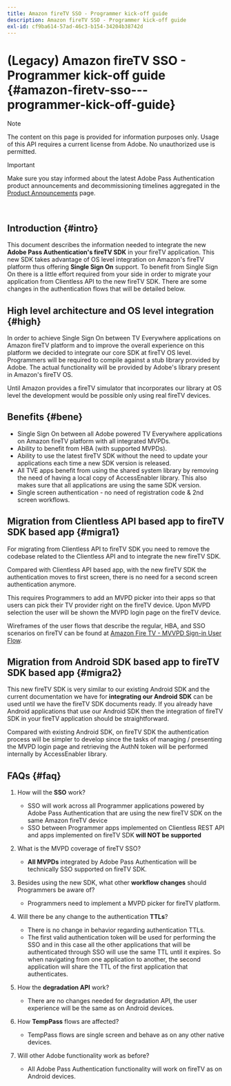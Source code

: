 ```yaml
---
title: Amazon fireTV SSO - Programmer kick-off guide
description: Amazon fireTV SSO - Programmer kick-off guide
exl-id: cf9ba614-57ad-46c3-b154-34204b38742d
---
```

# (Legacy) Amazon fireTV SSO - Programmer kick-off guide {#amazon-firetv-sso---programmer-kick-off-guide}

>[!NOTE]
>
>The content on this page is provided for information purposes only. Usage of this API requires a current license from Adobe. No unauthorized use is permitted.

>[!IMPORTANT]
>
> Make sure you stay informed about the latest Adobe Pass Authentication product announcements and decommissioning timelines aggregated in the [Product Announcements](/help/authentication/product-announcements.md) page.

</br>

## Introduction {#intro}

This document describes the information needed to integrate the new **Adobe Pass Authentication's fireTV SDK** in your fireTV application. This new SDK takes advantage of OS level integration on Amazon's fireTV platform thus offering **Single Sign On** support. To benefit from Single Sign On there is a little effort required from your side in order to migrate your application from Clientless API to the new fireTV SDK. There are some changes in the authentication flows that will be detailed below.

## High level architecture and OS level integration {#high}

In order to achieve Single Sign On between TV Everywhere applications on Amazon fireTV platform and to improve the overall experience on this platform we decided to integrate our core SDK at fireTV OS level. Programmers will be required to compile against a stub library provided by Adobe. The actual functionality will be provided by Adobe's library present in Amazon's fireTV OS.

Until Amazon provides a fireTV simulator that incorporates our library at OS level the development would be possible only using real fireTV devices.

## Benefits {#bene}

* Single Sign On between all Adobe powered TV Everywhere applications on Amazon fireTV platform with all integrated MVPDs.
* Ability to benefit from HBA (with supported MVPDs).
* Ability to use the latest fireTV SDK without the need to update your applications each time a new SDK version is released.
* All TVE apps benefit from using the shared system library by removing the need of having a local copy of AccessEnabler library. This also makes sure that all applications are using the same SDK version.
* Single screen authentication - no need of registration code & 2nd screen workflows.

## Migration from Clientless API based app to fireTV SDK based app {#migra1}

For migrating from Clientless API to fireTV SDK you need to remove the codebase related to the Clientless API and to integrate the new fireTV SDK.

Compared with Clientless API based app, with the new fireTV SDK the authentication moves to first screen, there is no need for a second screen authentication anymore.

This requires Programmers to add an MVPD picker into their apps so that users can pick their TV provider right on the fireTV device. Upon MVPD selection the user will be shown the MVPD login page on the fireTV device.

Wireframes of the user flows that describe the regular, HBA, and SSO scenarios on fireTV can be found at [Amazon Fire TV - MVVPD Sign-in User Flow](https://xd.adobe.com/view/9058288e-4b67-43a1-9d5b-5f76ede6c51e/).

## Migration from Android SDK based app to fireTV SDK based app {#migra2}

This new fireTV SDK is very similar to our existing Android SDK and the current documentation we have for **integrating our Android SDK** <!--http://tve.helpdocsonline.com/android-technical-overview-->can be used until we have the fireTV SDK documents ready. If you already have Android applications that use our Android SDK then the integration of fireTV SDK in your fireTV application should be straightforward.

Compared with existing Android SDK, on fireTV SDK the authentication process will be simpler to develop since the tasks of managing / presenting the MVPD login page and retrieving the AuthN token will be performed internally by AccessEnabler library.

## FAQs {#faq}

1.  How will the **SSO** work?
    
      * SSO will work across all Programmer applications powered by Adobe Pass Authentication that are using the new fireTV SDK on the same Amazon fireTV device
      * SSO between Programmer apps implemented on Clientless REST API and apps implemented on fireTV SDK **will NOT be supported**

1.  What is the MVPD coverage of fireTV SSO?
    
      * **All MVPDs** integrated by Adobe Pass Authentication will be technically SSO supported on fireTV SDK.

1.  Besides using the new SDK, what other **workflow changes** should Programmers be aware of?
    
      * Programmers need to implement a MVPD picker for fireTV platform.

1.  Will there be any change to the authentication **TTLs**?
    
      * There is no change in behavior regarding authentication TTLs.
      * The first valid authentication token will be used for performing the SSO and in this case all the other applications that will be authenticated through SSO will use the same TTL until it expires. So when navigating from one application to another, the second application will share the TTL of the first application that authenticates.

1.  How the **degradation API** work?
    
      * There are no changes needed for degradation API, the user experience will be the same as on Android devices.

1.  How **TempPass** flows are affected?
    
      * TempPass flows are single screen and behave as on any other native devices.

1.  Will other Adobe functionality work as before?
    
      * All Adobe Pass Authentication functionality will work on fireTV as on Android devices.
